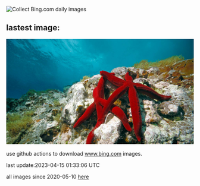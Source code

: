 ![Collect Bing.com daily images](https://github.com/counter2015/bing-daily-images/workflows/Collect%20Bing.com%20daily%20images/badge.svg)
## lastest image:
![](images/RedSeaStars.jpg)

use github actions to download www.bing.com images.

last update:2023-04-15 01:33:06 UTC

all images since 2020-05-10 [here](https://github.com/counter2015/bing-daily-images/tree/master/images) 
